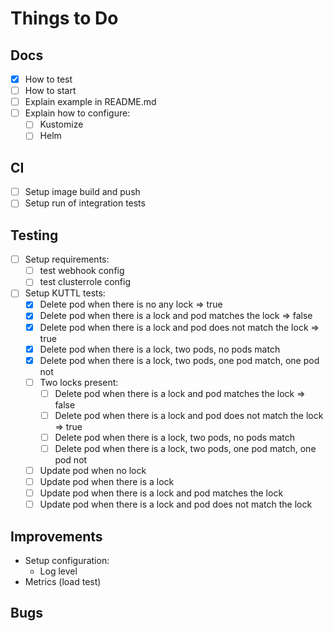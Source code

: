 # Things to Do

## Docs

* [X] How to test
* [ ] How to start
* [ ] Explain example in README.md
* [ ] Explain how to configure:
  * [ ] Kustomize
  * [ ] Helm

## CI

* [ ] Setup image build and push
* [ ] Setup run of integration tests

## Testing

* [ ] Setup requirements:
  * [ ] test webhook config
  * [ ] test clusterrole config
* [ ] Setup KUTTL tests: 
  * [X] Delete pod when there is no any lock => true
  * [X] Delete pod when there is a lock and pod matches the lock => false
  * [X] Delete pod when there is a lock and pod does not match the lock => true
  * [X] Delete pod when there is a lock, two pods, no pods match
  * [X] Delete pod when there is a lock, two pods, one pod match, one pod not
  * [ ] Two locks present:
    * [ ] Delete pod when there is a lock and pod matches the lock => false
    * [ ] Delete pod when there is a lock and pod does not match the lock => true
    * [ ] Delete pod when there is a lock, two pods, no pods match
    * [ ] Delete pod when there is a lock, two pods, one pod match, one pod not
  * [ ] Update pod when no lock
  * [ ] Update pod when there is a lock
  * [ ] Update pod when there is a lock and pod matches the lock
  * [ ] Update pod when there is a lock and pod does not match the lock

## Improvements

* Setup configuration:
  * Log level
* Metrics (load test)

## Bugs
